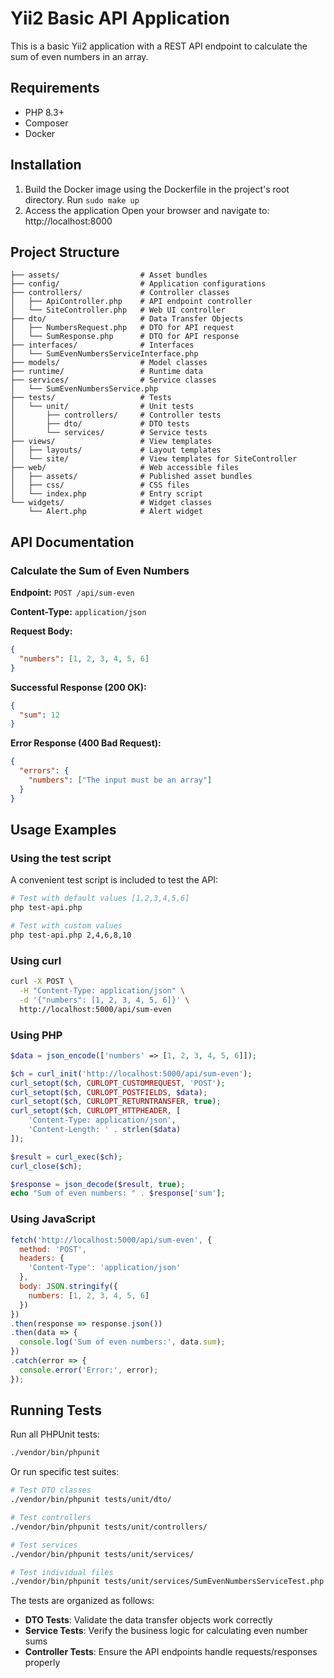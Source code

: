 # Yii2 Basic API Application

This is a basic Yii2 application with a REST API endpoint to calculate the sum of even numbers in an array.

## Requirements

* PHP 8.3+
* Composer
* Docker

## Installation

1. Build the Docker image using the Dockerfile in the project's root directory. Run `sudo make up`
2. Access the application Open your browser and navigate to: http://localhost:8000

## Project Structure

```
├── assets/                  # Asset bundles
├── config/                  # Application configurations
├── controllers/             # Controller classes
│   ├── ApiController.php    # API endpoint controller
│   └── SiteController.php   # Web UI controller
├── dto/                     # Data Transfer Objects
│   ├── NumbersRequest.php   # DTO for API request
│   └── SumResponse.php      # DTO for API response
├── interfaces/              # Interfaces
│   └── SumEvenNumbersServiceInterface.php
├── models/                  # Model classes
├── runtime/                 # Runtime data
├── services/                # Service classes
│   └── SumEvenNumbersService.php
├── tests/                   # Tests
│   └── unit/                # Unit tests
│       ├── controllers/     # Controller tests
│       ├── dto/             # DTO tests
│       └── services/        # Service tests
├── views/                   # View templates
│   ├── layouts/             # Layout templates
│   └── site/                # View templates for SiteController
├── web/                     # Web accessible files
│   ├── assets/              # Published asset bundles
│   ├── css/                 # CSS files
│   └── index.php            # Entry script
└── widgets/                 # Widget classes
    └── Alert.php            # Alert widget
```

## API Documentation

### Calculate the Sum of Even Numbers

**Endpoint:** `POST /api/sum-even`

**Content-Type:** `application/json`

**Request Body:**
```json
{
  "numbers": [1, 2, 3, 4, 5, 6]
}
```

**Successful Response (200 OK):**
```json
{
  "sum": 12
}
```

**Error Response (400 Bad Request):**
```json
{
  "errors": {
    "numbers": ["The input must be an array"]
  }
}
```

## Usage Examples

### Using the test script

A convenient test script is included to test the API:

```bash
# Test with default values [1,2,3,4,5,6]
php test-api.php

# Test with custom values
php test-api.php 2,4,6,8,10
```

### Using curl

```bash
curl -X POST \
  -H "Content-Type: application/json" \
  -d '{"numbers": [1, 2, 3, 4, 5, 6]}' \
  http://localhost:5000/api/sum-even
```

### Using PHP

```php
$data = json_encode(['numbers' => [1, 2, 3, 4, 5, 6]]);

$ch = curl_init('http://localhost:5000/api/sum-even');
curl_setopt($ch, CURLOPT_CUSTOMREQUEST, 'POST');
curl_setopt($ch, CURLOPT_POSTFIELDS, $data);
curl_setopt($ch, CURLOPT_RETURNTRANSFER, true);
curl_setopt($ch, CURLOPT_HTTPHEADER, [
    'Content-Type: application/json',
    'Content-Length: ' . strlen($data)
]);

$result = curl_exec($ch);
curl_close($ch);

$response = json_decode($result, true);
echo "Sum of even numbers: " . $response['sum'];
```

### Using JavaScript

```javascript
fetch('http://localhost:5000/api/sum-even', {
  method: 'POST',
  headers: {
    'Content-Type': 'application/json'
  },
  body: JSON.stringify({
    numbers: [1, 2, 3, 4, 5, 6]
  })
})
.then(response => response.json())
.then(data => {
  console.log('Sum of even numbers:', data.sum);
})
.catch(error => {
  console.error('Error:', error);
});
```

## Running Tests

Run all PHPUnit tests:

```bash
./vendor/bin/phpunit
```

Or run specific test suites:

```bash
# Test DTO classes
./vendor/bin/phpunit tests/unit/dto/

# Test controllers
./vendor/bin/phpunit tests/unit/controllers/

# Test services
./vendor/bin/phpunit tests/unit/services/

# Test individual files
./vendor/bin/phpunit tests/unit/services/SumEvenNumbersServiceTest.php
```

The tests are organized as follows:

- **DTO Tests**: Validate the data transfer objects work correctly
- **Service Tests**: Verify the business logic for calculating even number sums
- **Controller Tests**: Ensure the API endpoints handle requests/responses properly